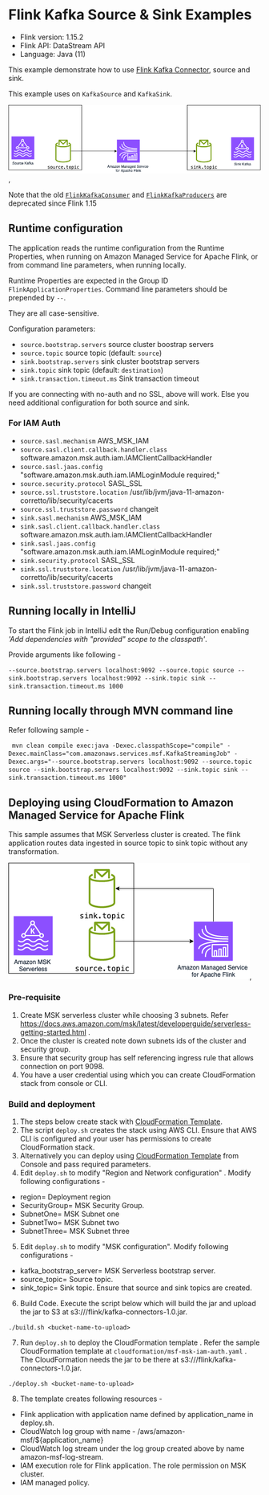 # Flink Kafka Source & Sink Examples

* Flink version: 1.15.2
* Flink API: DataStream API
* Language: Java (11)


This example demonstrate how to use
[Flink Kafka Connector](https://nightlies.apache.org/flink/flink-docs-release-1.15/docs/connectors/datastream/kafka/),
source and sink.

This example uses on `KafkaSource` and `KafkaSink`.

![Flink Example](images/flink-example.png),

Note that the old 
[`FlinkKafkaConsumer`](https://nightlies.apache.org/flink/flink-docs-release-1.13/docs/connectors/datastream/kafka/#kafka-sourcefunction) 
and [`FlinkKafkaProducers`](https://nightlies.apache.org/flink/flink-docs-release-1.13/docs/connectors/datastream/kafka/#kafka-producer)
are deprecated since Flink 1.15

## Runtime configuration

The application reads the runtime configuration from the Runtime Properties, when running on Amazon Managed Service for Apache Flink,
or from command line parameters, when running locally.

Runtime Properties are expected in the Group ID `FlinkApplicationProperties`.
Command line parameters should be prepended by `--`.

They are all case-sensitive.

Configuration parameters:

* `source.bootstrap.servers` source cluster boostrap servers
* `source.topic` source topic (default: `source`)
* `sink.bootstrap.servers` sink cluster bootstrap servers
* `sink.topic` sink topic (default: `destination`)
* `sink.transaction.timeout.ms` Sink transaction timeout 

If you are connecting with no-auth and no SSL, above will work. Else you need additional configuration for both source and sink.
### For IAM Auth


* `source.sasl.mechanism` AWS_MSK_IAM
* `source.sasl.client.callback.handler.class` software.amazon.msk.auth.iam.IAMClientCallbackHandler
* `source.sasl.jaas.config` "software.amazon.msk.auth.iam.IAMLoginModule required;"
* `source.security.protocol` SASL_SSL
* `source.ssl.truststore.location` /usr/lib/jvm/java-11-amazon-corretto/lib/security/cacerts
* `source.ssl.truststore.password` changeit
* `sink.sasl.mechanism` AWS_MSK_IAM
* `sink.sasl.client.callback.handler.class` software.amazon.msk.auth.iam.IAMClientCallbackHandler
* `sink.sasl.jaas.config` "software.amazon.msk.auth.iam.IAMLoginModule required;"
* `sink.security.protocol` SASL_SSL
* `sink.ssl.truststore.location` /usr/lib/jvm/java-11-amazon-corretto/lib/security/cacerts
* `sink.ssl.truststore.password` changeit


## Running locally in IntelliJ

To start the Flink job in IntelliJ edit the Run/Debug configuration enabling *'Add dependencies with "provided" scope to the classpath'*.

Provide arguments like following -
```
--source.bootstrap.servers localhost:9092 --source.topic source --sink.bootstrap.servers localhost:9092 --sink.topic sink --sink.transaction.timeout.ms 1000
```

## Running locally through MVN command line
Refer following sample -
```
 mvn clean compile exec:java -Dexec.classpathScope="compile" -Dexec.mainClass="com.amazonaws.services.msf.KafkaStreamingJob" -Dexec.args="--source.bootstrap.servers localhost:9092 --source.topic source --sink.bootstrap.servers localhost:9092 --sink.topic sink --sink.transaction.timeout.ms 1000" 

```

## Deploying using CloudFormation to Amazon Managed Service for Apache Flink
This sample assumes that MSK Serverless cluster is created. The flink application routes data ingested in source topic to sink topic without any transformation. 

![Amazon Managed Service for Apache Flink , MSK Serverless example](images/flink-msk-serverless-example.png),
### Pre-requisite
1. Create MSK serverless cluster while choosing 3 subnets. Refer https://docs.aws.amazon.com/msk/latest/developerguide/serverless-getting-started.html . 
2. Once the cluster is created note down subnets ids of the cluster and security group.
3. Ensure that security group has self referencing ingress rule that allows connection on port 9098. 
4. You have a user credential using which you can create CloudFormation stack from console or CLI. 


### Build and deployment

1. The steps below create stack with [CloudFormation Template](./cloudformation/msf-msk-iam-auth.yaml).
2. The script `deploy.sh` creates the stack using AWS CLI. Ensure that AWS CLI is configured and your user has permissions to create CloudFormation stack.
3. Alternatively you can deploy using  [CloudFormation Template](./cloudformation/msf-msk-iam-auth.yaml) from Console and pass required parameters.
4. Edit `deploy.sh` to modify  "Region and Network configuration" . Modify following configurations -  
* region= Deployment region
* SecurityGroup= MSK Security Group. 
* SubnetOne= MSK Subnet one
* SubnetTwo= MSK Subnet two
* SubnetThree= MSK Subnet three

5. Edit `deploy.sh` to modify "MSK configuration". Modify following configurations -
* kafka_bootstrap_server= MSK Serverless bootstrap server. 
* source_topic= Source topic. 
* sink_topic= Sink topic. 
Ensure that source and sink topics are created. 

6. Build Code. Execute the script below which will build the jar and upload the jar to S3 at s3://<bucket-name>/flink/kafka-connectors-1.0.jar.
```shell
./build.sh <bucket-name-to-upload>
```

7. Run `deploy.sh` to deploy the CloudFormation template . Refer the sample CloudFormation template at `cloudformation/msf-msk-iam-auth.yaml` . 
The CloudFormation needs the jar to be there at s3://<bucket-name>/flink/kafka-connectors-1.0.jar. 

```
./deploy.sh <bucket-name-to-upload> 
```
8. The template creates following resources -
* Flink application with application name defined by application_name in deploy.sh. 
* CloudWatch log group with name - /aws/amazon-msf/${application_name}
* CloudWatch log stream under the log group created above by name amazon-msf-log-stream. 
* IAM execution role for Flink application. The role permission on MSK cluster.
* IAM managed policy. 
